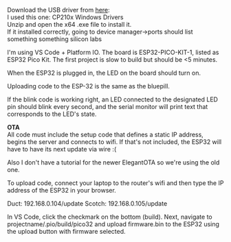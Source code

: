 Download the USB driver from [here](https://www.silabs.com/developers/usb-to-uart-bridge-vcp-drivers?tab=downloads):   
I used this one: CP210x Windows Drivers  
Unzip and open the x64 .exe file to install it.  
If it installed correctly, going to device manager->ports should list something something silicon labs

I'm using VS Code + Platform IO. The board is ESP32-PICO-KIT-1, listed as ESP32 Pico Kit.
The first project is slow to build but should be <5 minutes.

When the ESP32 is plugged in, the LED on the board should turn on.

Uploading code to the ESP-32 is the same as the bluepill.

If the blink code is working right, an LED connected to the designated LED pin should blink every second, 
and the serial monitor will print text that corresponds to the LED's state.

**OTA**  
All code must include the setup code that defines a static IP address, begins the server and connects to wifi. If that's not included, the ESP32 will have to have its next update via wire :(

Also I don't have a tutorial for the newer ElegantOTA so we're using the old one.

To upload code, connect your laptop to the router's wifi and then type the IP address of the ESP32 in your browser.

Duct: 192.168.0.104/update
Scotch: 192.168.0.105/update

In VS Code, click the checkmark on the bottom (build). Next, navigate to projectname/.pio/build/pico32 and upload firmware.bin to the ESP32 using the upload button with firmware selected.